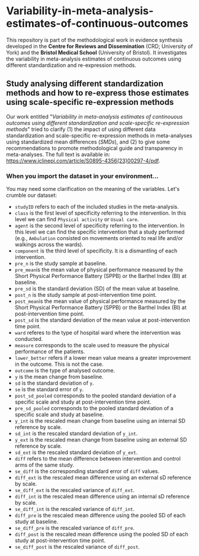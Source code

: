 # Variability-in-meta-analysis-estimates-of-continuous-outcomes
This repository is part of the methodological work in evidence synthesis developed in the **Centre for Reviews and Dissemination** (CRD; University of York) and the **Bristol Medical School** (University of Bristol). It investigates the variability in meta-analysis estimates of continuous outcomes using different standardization and re-expression methods.

## Study analysing different standardization methods and how to re-express those estimates using scale-specific re-expression methods
Our work entitled "*Variability in meta-analysis estimates of continouous outcomes using different standardization and scale-specific re-expression methods*" tried to clarify (1) the impact of using different data standardization and scale-specific re-expression methods in meta-analyses using standardized mean differences (*SMDs*), and (2) to give some recommendations to promote methodological guide and transparency in meta-analyses. The full text is available in: https://www.jclinepi.com/article/S0895-4356(23)00297-4/pdf.

### When you import the dataset in your environment... 
You may need some clarification on the meaning of the variables. Let's crumble our dataset:

  + `studyID` refers to each of the included studies in the meta-analysis.
  + `class` is the first level of specificity referring to the intervention. In this level we can find `Physical activity` or `Usual care`.
  + `agent` is the second level of specificity referring to the intervention. In this level we can find the specific intervention that a study performed (e.g., `Ambulation` consisted on movements oriented to real life and/or walkings across the wards).
  + `component` is the third level of specificity. It is a dismantling of each intervention.
  + `pre_n` is the study sample at baseline.
  + `pre_mean`is the mean value of physical performance measured by the Short Physical Performance Battery (SPPB) or the Barthel Index (BI) at baseline.
  + `pre_sd` is the standard deviation (SD) of the mean value at baseline.
  + `post_n` is the study sample at post-intervention time point.
  + `post_mean`is the mean value of physical performance measured by the Short Physical Performance Battery (SPPB) or the Barthel Index (BI) at post-intervention time point.
  + `post_sd` is the standard deviation of the mean value at post-intervention time point.
  + `ward` referes to the type of hospital ward where the intervention was conducted.
  + `measure` corresponds to the scale used to measure the physical performance of the patients.
  + `lower_better` refers if a lower mean value means a greater improvement in the outcome. This is not the case.
  + `outcome` is the type of analysed outcome.
  + `y` is the mean change from baseline.
  + `sd` is the standard deviation of `y`.
  + `se` is the standard error of `y`.
  + `post_sd_pooled` corresponds to the pooled standard deviation of a specific scale and study at post-intervention time point.
  + `pre_sd_pooled` corresponds to the pooled standard deviation of a specific scale and study at baseline.
  +  `y_int` is the rescaled mean change from baseline using an internal SD reference by scale.
  +  `sd_int` is the rescaled standard deviation of `y_int`.
  +  `y_ext` is the rescaled mean change from baseline using an external SD reference by scale.
  +  `sd_ext` is the rescaled standard deviation of `y_ext`.
  +  `diff` refers to the mean difference between intervention and control arms of the same study.
  +  `se_diff` is the corresponding standard error of `diff` values.
  +  `diff_ext` is the rescaled mean difference using an external sD reference by scale.
  +  `se_diff_ext` is the rescaled variance of `diff_ext`.
  +  `diff_int` is the rescaled mean difference using an internal sD reference by scale.
  +  `se_diff_int` is the rescaled variance of `diff_int`.
  +  `diff_pre` is the rescaled mean difference using the pooled SD of each study at baseline.
  +  `se_diff_pre` is the rescaled variance of `diff_pre`.
  +  `diff_post` is the rescaled mean difference using the pooled SD of each study at post-intervention time point.
  +  `se_diff_post` is the rescaled variance of `diff_post`.
